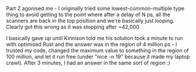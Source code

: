 Part 2 agonised me - I originally tried some lowest-common-multiple type thing
to avoid getting to the point where after a delay of N ps, all the scanners are
back in the top position and we're basically just looping. Clearly got this
wrong as it was stopping after ~42,000

I basically gave up until Kinnison told me his solution took a minute to run
with optimised Rust and the answer was in the region of 4 million ps - I
trusted my code, changed the maximum value to something in the region of 100
million, and let it run free (under "nice -n 19" because it made my laptop
crawl). After 3 minutes, I had an answer in the same sort of region :)
